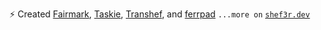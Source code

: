 ⚡  Created [Fairmark](https://apps.microsoft.com/detail/9pdm2qk92715), [Taskie](https://github.com/shef3r/Taskie), [Transhef](https://github.com/shef3r/Transhef), and [ferrpad](https://github.com/shef3r/ferrpad)
`...more on` [`shef3r.dev`](https://shef3r.dev/)
